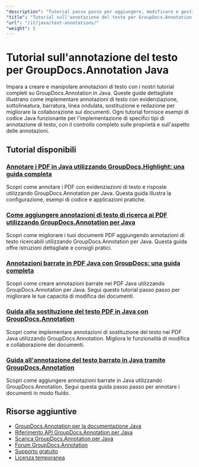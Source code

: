 ```yaml
---
"description": "Tutorial passo passo per aggiungere, modificare e gestire annotazioni di testo nei documenti utilizzando GroupDocs.Annotation per Java."
"title": "Tutorial sull'annotazione del testo per GroupDocs.Annotation Java"
"url": "/it/java/text-annotations/"
"weight": 5
---
```


# Tutorial sull'annotazione del testo per GroupDocs.Annotation Java

Impara a creare e manipolare annotazioni di testo con i nostri tutorial completi su GroupDocs.Annotation in Java. Queste guide dettagliate illustrano come implementare annotazioni di testo con evidenziazione, sottolineatura, barratura, linea ondulata, sostituzione e redazione per migliorare la collaborazione sui documenti. Ogni tutorial fornisce esempi di codice Java funzionante per l'implementazione di specifici tipi di annotazione di testo, con il controllo completo sulle proprietà e sull'aspetto delle annotazioni.

## Tutorial disponibili

### [Annotare i PDF in Java utilizzando GroupDocs.Highlight: una guida completa](./annotate-pdfs-groupdocs-highlight-java/)
Scopri come annotare i PDF con evidenziazioni di testo e risposte utilizzando GroupDocs.Annotation per Java. Questa guida illustra la configurazione, esempi di codice e applicazioni pratiche.

### [Come aggiungere annotazioni di testo di ricerca ai PDF utilizzando GroupDocs.Annotation per Java](./add-search-text-annotations-pdf-groupdocs-java/)
Scopri come migliorare i tuoi documenti PDF aggiungendo annotazioni di testo ricercabili utilizzando GroupDocs.Annotation per Java. Questa guida offre istruzioni dettagliate e consigli pratici.

### [Annotazioni barrate in PDF Java con GroupDocs: una guida completa](./java-pdf-strikeout-annotations-groupdocs/)
Scopri come creare annotazioni barrate nei PDF Java utilizzando GroupDocs.Annotation per Java. Segui questo tutorial passo passo per migliorare le tue capacità di modifica dei documenti.

### [Guida alla sostituzione del testo PDF in Java con GroupDocs.Annotation](./java-pdf-text-replacement-groupdocs-annotation/)
Scopri come implementare annotazioni di sostituzione del testo nei PDF Java utilizzando GroupDocs.Annotation. Migliora le funzionalità di modifica e collaborazione dei documenti.

### [Guida all'annotazione del testo barrato in Java tramite GroupDocs.Annotation](./java-text-strikeout-annotation-groupdocs/)
Scopri come aggiungere annotazioni barrate in Java utilizzando GroupDocs.Annotation. Segui questa guida passo passo per annotare i documenti in modo fluido.

## Risorse aggiuntive

- [GroupDocs.Annotation per la documentazione Java](https://docs.groupdocs.com/annotation/java/)
- [Riferimento API GroupDocs.Annotation per Java](https://reference.groupdocs.com/annotation/java/)
- [Scarica GroupDocs.Annotation per Java](https://releases.groupdocs.com/annotation/java/)
- [Forum GroupDocs.Annotation](https://forum.groupdocs.com/c/annotation)
- [Supporto gratuito](https://forum.groupdocs.com/)
- [Licenza temporanea](https://purchase.groupdocs.com/temporary-license/)